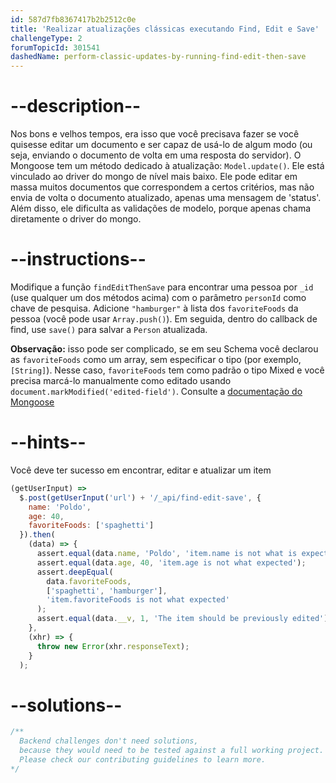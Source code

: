 ```yaml
---
id: 587d7fb8367417b2b2512c0e
title: 'Realizar atualizações clássicas executando Find, Edit e Save'
challengeType: 2
forumTopicId: 301541
dashedName: perform-classic-updates-by-running-find-edit-then-save
---
```


# --description--

Nos bons e velhos tempos, era isso que você precisava fazer se você quisesse editar um documento e ser capaz de usá-lo de algum modo (ou seja, enviando o documento de volta em uma resposta do servidor). O Mongoose tem um método dedicado à atualização: `Model.update()`. Ele está vinculado ao driver do mongo de nível mais baixo. Ele pode editar em massa muitos documentos que correspondem a certos critérios, mas não envia de volta o documento atualizado, apenas uma mensagem de 'status'. Além disso, ele dificulta as validações de modelo, porque apenas chama diretamente o driver do mongo.

# --instructions--

Modifique a função `findEditThenSave` para encontrar uma pessoa por `_id` (use qualquer um dos métodos acima) com o parâmetro `personId` como chave de pesquisa. Adicione `"hamburger"` à lista dos `favoriteFoods` da pessoa (você pode usar `Array.push()`). Em seguida, dentro do callback de find, use `save()` para salvar a `Person` atualizada.

**Observação:** isso pode ser complicado, se em seu Schema você declarou as `favoriteFoods` como um array, sem especificar o tipo (por exemplo, `[String]`). Nesse caso, `favoriteFoods` tem como padrão o tipo Mixed e você precisa marcá-lo manualmente como editado usando `document.markModified('edited-field')`. Consulte a [documentação do Mongoose](https://mongoosejs.com/docs/schematypes.html#Mixed)

# --hints--

Você deve ter sucesso em encontrar, editar e atualizar um item

```js
(getUserInput) =>
  $.post(getUserInput('url') + '/_api/find-edit-save', {
    name: 'Poldo',
    age: 40,
    favoriteFoods: ['spaghetti']
  }).then(
    (data) => {
      assert.equal(data.name, 'Poldo', 'item.name is not what is expected');
      assert.equal(data.age, 40, 'item.age is not what expected');
      assert.deepEqual(
        data.favoriteFoods,
        ['spaghetti', 'hamburger'],
        'item.favoriteFoods is not what expected'
      );
      assert.equal(data.__v, 1, 'The item should be previously edited');
    },
    (xhr) => {
      throw new Error(xhr.responseText);
    }
  );
```

# --solutions--

```js
/**
  Backend challenges don't need solutions, 
  because they would need to be tested against a full working project. 
  Please check our contributing guidelines to learn more.
*/
```
